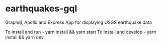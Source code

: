 # earthquakes-gql
Graphql, Apollo and Express App for displaying USGS earthquake data


To install and run  - yarn install && yarn start
To install and develop - yarn install && yarn dev
